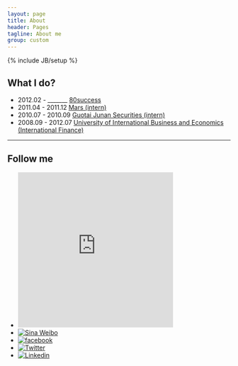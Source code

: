 ```yaml
---
layout: page
title: About
header: Pages
tagline: About me
group: custom
---
```

{% include JB/setup %}

## What I do?

* 2012.02 - _______ [80success](http://www.80success.com/)
* 2011.04 - 2011.12 [Mars (intern)](http://www.mars.com/)
* 2010.07 - 2010.09 [Guotai Junan Securities (intern)](http://www.gtja.com/)
* 2008.09 - 2012.07 [University of International Business and Economics (International Finance)](http://www.uibe.edu.cn/)

-----------------

## Follow me

<div class="social-icons row">
<ul class="unstyled">
    <li class="span"><iframe style="background:#fff;" width="350" height="350" class="share_self"  frameborder="0" scrolling="no" src="http://widget.weibo.com/weiboshow/index.php?language=&width=350&height=350&fansRow=2&ptype=1&speed=0&skin=1&isTitle=1&noborder=1&isWeibo=1&isFans=0&uid=1786942657&verifier=b26a4fc5&dpc=1"></iframe></li>
    <li class="span"><a target="_blank" href="http://weibo.com/doubaoorz"><img src="{{ ASSET_PATH }}/custom/images/social-icons/weibo.png" title="Sina Weibo" alt="Sina Weibo"></a></li>
    <li class="span"><a target="_blank" href="http://www.facebook.com/emma.deng.75"><img src="{{ ASSET_PATH }}/custom/images/social-icons/facebook.png" title="facebook" alt="facebook"></a></li>
    <li class="span"><a target="_blank" href="http://twitter.com/emmadeng08"><img src="{{ ASSET_PATH }}/custom/images/social-icons/twitter.png" title="Twitter" alt="Twitter"></a></li>
    <li class="span"><a target="_blank" href="http://cn.linkedin.com/pub/emma-deng/15/40/548"><img src="{{ ASSET_PATH }}/custom/images/social-icons/linkedin.png" title="Linkedin" alt="Linkedin"></a></li>
</ul>
</div>

